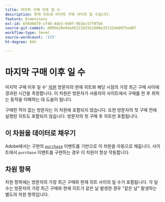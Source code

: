 ```yaml
---
title: 마지막 구매 이후 일 수
description: 현재 히트와 마지막 구매 사이의 일 수입니다.
feature: Dimensions
exl-id: 6f0d9d79-cf40-4de3-9d9f-9b1bc57f97b6
source-git-commit: d095628e94a45221815b1d08e35132de09f5ed8f
workflow-type: tm+mt
source-wordcount: '173'
ht-degree: 84%

---
```


# 마지막 구매 이후 일 수

마지막 구매 이후 일 수&#39; [차원](overview.md) 방문자의 현재 히트와 해당 시점의 가장 최근 구매 사이에 경과된 시간을 측정합니다. 이 차원은 방문자가 사용자의 사이트에서 구매를 한 후 취하는 동작을 이해하는 데 도움이 됩니다.

구매한 적이 없는 방문자는 이 차원에 포함되지 않습니다. 또한 방문자의 첫 구매 전에 실행된 히트도 포함되지 않습니다. 방문자의 첫 구매 후 히트만 포함됩니다.

## 이 차원을 데이터로 채우기

Adobe에서는 구현의 [`purchase`](/help/implement/vars/page-vars/events/event-purchase.md) 이벤트를 기반으로 이 차원을 자동으로 채웁니다. 사이트에서 `purchase` 이벤트를 구현하는 경우 이 차원이 항상 작동합니다.

## 차원 항목

차원 항목에는 방문자의 가장 최근 구매와 현재 히트 사이의 일 수가 포함됩니다. 각 일 수는 방문자의 가장 최근 구매와 현재 히트가 같은 날 발생한 경우 &quot;같은 날&quot; 발생하는 별도의 차원 항목입니다.
